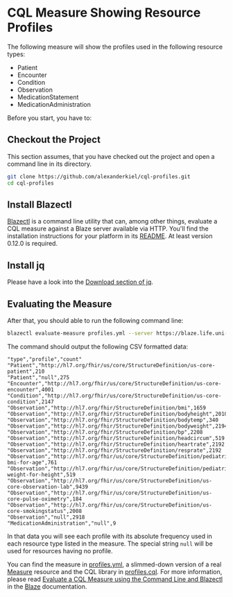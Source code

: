 # CQL Measure Showing Resource Profiles

The following measure will show the profiles used in the following resource types:

* Patient
* Encounter
* Condition
* Observation
* MedicationStatement
* MedicationAdministration

Before you start, you have to:

## Checkout the Project

This section assumes, that you have checked out the project and open a command line in its directory.

```sh
git clone https://github.com/alexanderkiel/cql-profiles.git
cd cql-profiles
```

## Install Blazectl

[Blazectl](https://github.com/samply/blazectl) is a command line utility that can, among other things, evaluate a CQL measure against a Blaze server available via HTTP. You'll find the installation instructions for your platform in its [README](https://github.com/samply/blazectl). At least version 0.12.0 is required.

## Install jq

Please have a look into the [Download section of jq](https://stedolan.github.io/jq/download/).

## Evaluating the Measure

After that, you should able to run the following command line:

```sh
blazectl evaluate-measure profiles.yml --server https://blaze.life.uni-leipzig.de/fhir | jq -rf profiles.jq
```

The command should output the following CSV formatted data:

```csv
"type","profile","count"
"Patient","http://hl7.org/fhir/us/core/StructureDefinition/us-core-patient",210
"Patient","null",275
"Encounter","http://hl7.org/fhir/us/core/StructureDefinition/us-core-encounter",4001
"Condition","http://hl7.org/fhir/us/core/StructureDefinition/us-core-condition",2147
"Observation","http://hl7.org/fhir/StructureDefinition/bmi",1659
"Observation","http://hl7.org/fhir/StructureDefinition/bodyheight",2010
"Observation","http://hl7.org/fhir/StructureDefinition/bodytemp",340
"Observation","http://hl7.org/fhir/StructureDefinition/bodyweight",2194
"Observation","http://hl7.org/fhir/StructureDefinition/bp",2208
"Observation","http://hl7.org/fhir/StructureDefinition/headcircum",519
"Observation","http://hl7.org/fhir/StructureDefinition/heartrate",2192
"Observation","http://hl7.org/fhir/StructureDefinition/resprate",2192
"Observation","http://hl7.org/fhir/us/core/StructureDefinition/pediatric-bmi-for-age",761
"Observation","http://hl7.org/fhir/us/core/StructureDefinition/pediatric-weight-for-height",519
"Observation","http://hl7.org/fhir/us/core/StructureDefinition/us-core-observation-lab",9439
"Observation","http://hl7.org/fhir/us/core/StructureDefinition/us-core-pulse-oximetry",184
"Observation","http://hl7.org/fhir/us/core/StructureDefinition/us-core-smokingstatus",2008
"Observation","null",2918
"MedicationAdministration","null",9
```

In that data you will see each profile with its absolute frequency used in each resource type listed in the measure. The special string `null` will be used for resources having no profile.

You can find the measure in [profiles.yml](profiles.yml), a slimmed-down version of a real [Measure](http://www.hl7.org/fhir/measure.html) resource and the CQL library in [profiles.cql](profiles.cql). For more information, please read [Evaluate a CQL Measure using the Command Line and Blazectl](https://github.com/samply/blaze/blob/master/docs/cql-queries/blazectl.md) in the [Blaze](https://github.com/samply/blaze) documentation.

